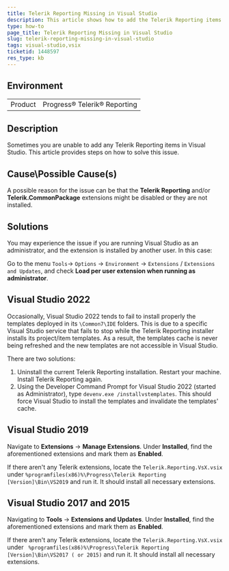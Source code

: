 ```yaml
---
title: Telerik Reporting Missing in Visual Studio
description: This article shows how to add the Telerik Reporting items to Visual Studio if they are missing
type: how-to
page_title: Telerik Reporting Missing in Visual Studio
slug: telerik-reporting-missing-in-visual-studio
tags: visual-studio,vsix
ticketid: 1448597
res_type: kb
---
```


## Environment

<table>
	<tbody>
		<tr>
			<td>Product</td>
			<td>Progress® Telerik® Reporting</td>
		</tr>
	</tbody>
</table>

## Description

Sometimes you are unable to add any Telerik Reporting items in Visual Studio. This article provides steps on how to solve this issue.

## Cause\Possible Cause(s)

A possible reason for the issue can be that the **Telerik Reporting** and/or **Telerik.CommonPackage** extensions might be disabled or they are not installed.

## Solutions

You may experience the issue if you are running Visual Studio as an administrator, and the extension is installed by another user. In this case:

Go to the menu `Tools`-> `Options` -> `Environment` -> `Extensions` / `Extensions and Updates`, and check **Load per user extension when running as administrator**.

## Visual Studio 2022

Occasionally, Visual Studio 2022 tends to fail to install properly the templates deployed in its `\Common7\IDE` folders. This is due to a specific Visual Studio service that fails to stop while the Telerik Reporting installer installs its project/item templates. As a result, the templates cache is never being refreshed and the new templates are not accessible in Visual Studio.

There are two solutions:

1. Uninstall the current Telerik Reporting installation. Restart your machine. Install Telerik Reporting again.
1. Using the Developer Command Prompt for Visual Studio 2022 (started as Administrator), type `devenv.exe /installvstemplates`. This should force Visual Studio to install the templates and invalidate the templates' cache.

## Visual Studio 2019

Navigate to **Extensions** -> **Manage Extensions**. Under **Installed**,  find the aforementioned extensions and mark them as **Enabled**. 

If there aren't any Telerik extensions, locate the `Telerik.Reporting.VsX.vsix` under `%programfiles(x86)%\Progress\Telerik Reporting [Version]\Bin\VS2019` and run it. It should install all necessary extensions.

## Visual Studio 2017 and 2015

Navigating to **Tools** -> **Extensions and Updates**. Under **Installed**,  find the aforementioned extensions and mark them as **Enabled**.

If there aren't any Telerik extensions, locate the `Telerik.Reporting.VsX.vsix` under ` %programfiles(x86)%\Progress\Telerik Reporting [Version]\Bin\VS2017 ( or 2015)` and run it. It should install all necessary extensions.
